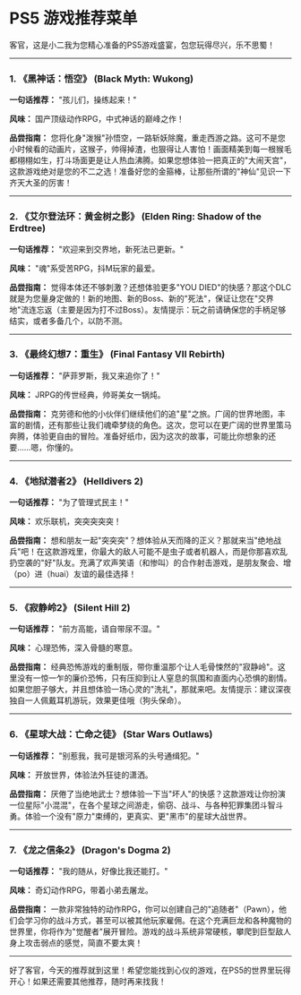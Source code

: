 # PS5 游戏推荐菜单

客官，这是小二我为您精心准备的PS5游戏盛宴，包您玩得尽兴，乐不思蜀！

---

### 1. 《黑神话：悟空》 (Black Myth: Wukong)

**一句话推荐：** "孩儿们，操练起来！"

**风味：** 国产顶级动作RPG，中式神话的巅峰之作！

**品尝指南：**
您将化身"泼猴"孙悟空，一路斩妖除魔，重走西游之路。这可不是您小时候看的动画片，这猴子，帅得掉渣，也狠得让人害怕！画面精美到每一根猴毛都栩栩如生，打斗场面更是让人热血沸腾。如果您想体验一把真正的"大闹天宫"，这款游戏绝对是您的不二之选！准备好您的金箍棒，让那些所谓的"神仙"见识一下齐天大圣的厉害！

---

### 2. 《艾尔登法环：黄金树之影》 (Elden Ring: Shadow of the Erdtree)

**一句话推荐：** "欢迎来到交界地，新死法已更新。"

**风味：** "魂"系受苦RPG，抖M玩家的最爱。

**品尝指南：**
觉得本体还不够刺激？还想体验更多"YOU DIED"的快感？那这个DLC就是为您量身定做的！新的地图、新的Boss、新的"死法"，保证让您在"交界地"流连忘返（主要是因为打不过Boss）。友情提示：玩之前请确保您的手柄足够结实，或者多备几个，以防不测。

---

### 3. 《最终幻想7：重生》 (Final Fantasy VII Rebirth)

**一句话推荐：** "萨菲罗斯，我又来追你了！"

**风味：** JRPG的传世经典，帅哥美女一锅炖。

**品尝指南：**
克劳德和他的小伙伴们继续他们的追"星"之旅。广阔的世界地图，丰富的剧情，还有那些让我们魂牵梦绕的角色。这次，您可以在更广阔的世界里策马奔腾，体验更自由的冒险。准备好纸巾，因为这次的故事，可能比你想象的还要……嗯，你懂的。

---

### 4. 《地狱潜者2》 (Helldivers 2)

**一句话推荐：** "为了管理式民主！"

**风味：** 欢乐联机，突突突突突！

**品尝指南：**
想和朋友一起"突突突"？想体验从天而降的正义？那就来当"绝地战兵"吧！在这款游戏里，你最大的敌人可能不是虫子或者机器人，而是你那喜欢乱扔空袭的"好"队友。充满了欢声笑语（和惨叫）的合作射击游戏，是朋友聚会、增（po）进（huai）友谊的最佳选择！

---

### 5. 《寂静岭2》 (Silent Hill 2)

**一句话推荐：** "前方高能，请自带尿不湿。"

**风味：** 心理恐怖，深入骨髓的寒意。

**品尝指南：**
经典恐怖游戏的重制版，带你重温那个让人毛骨悚然的"寂静岭"。这里没有一惊一乍的廉价恐怖，只有压抑到让人窒息的氛围和直面内心恐惧的剧情。如果您胆子够大，并且想体验一场心灵的"洗礼"，那就来吧。友情提示：建议深夜独自一人佩戴耳机游玩，效果更佳哦（狗头保命）。

---

### 6. 《星球大战：亡命之徒》 (Star Wars Outlaws)

**一句话推荐：** "别惹我，我可是银河系的头号通缉犯。"

**风味：** 开放世界，体验法外狂徒的潇洒。

**品尝指南：**
厌倦了当绝地武士？想体验一下当"坏人"的快感？这款游戏让你扮演一位星际"小混混"，在各个星球之间游走，偷窃、战斗、与各种犯罪集团斗智斗勇。体验一个没有"原力"束缚的，更真实、更"黑市"的星球大战世界。

---

### 7. 《龙之信条2》 (Dragon's Dogma 2)

**一句话推荐：** "我的随从，好像比我还能打。"

**风味：** 奇幻动作RPG，带着小弟去屠龙。

**品尝指南：**
一款非常独特的动作RPG，你可以创建自己的"追随者"（Pawn），他们会学习你的战斗方式，甚至可以被其他玩家雇佣。在这个充满巨龙和各种魔物的世界里，你将作为"觉醒者"展开冒险。游戏的战斗系统非常硬核，攀爬到巨型敌人身上攻击弱点的感觉，简直不要太爽！

---

好了客官，今天的推荐就到这里！希望您能找到心仪的游戏，在PS5的世界里玩得开心！如果还需要其他推荐，随时再来找我！

